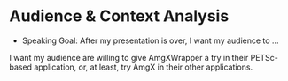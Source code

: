 # Audience & Context Analysis

* Speaking Goal: After my presentation is over, I want my audience to ...

I want my audience are willing to give AmgXWrapper a try in their PETSc-based application, or, at least, try AmgX in their other applications.
